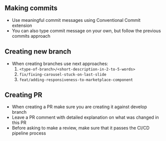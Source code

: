 ## Making commits
- Use meaningful commit messages using Conventional Commit extension
- You can also type commit message on your own, but follow the previous commits approach

## Creating new branch
- When creating branches use next approaches:
  1. `<type-of-branch>/<short-description-in-2-to-5-words>`
  2. `fix/fixing-carousel-stuck-on-last-slide` 
  3. `feat/adding-responsiveness-to-marketplace-component`

## Creating PR
- When creating a PR make sure you are creating it against develop branch
- Leave a PR comment with detailed explanation on what was changed in this PR
- Before asking to make a review, make sure that it passes the CI/CD pipeline process